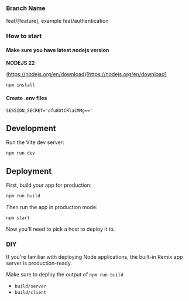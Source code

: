 ### Branch Name

feat/[feature], example feat/authentication

### How to start

#### Make sure you have latest nodejs version

**NODEJS 22**

(https://nodejs.org/en/download)[https://nodejs.org/en/download]

```shellscript
npm install
```

#### Create .env files

```.env
SESSION_SECRET='ofu8OtCRlacMMg=='
```

## Development

Run the Vite dev server:

```shellscript
npm run dev
```

## Deployment

First, build your app for production:

```sh
npm run build
```

Then run the app in production mode:

```sh
npm start
```

Now you'll need to pick a host to deploy it to.

### DIY

If you're familiar with deploying Node applications, the built-in Remix app server is production-ready.

Make sure to deploy the output of `npm run build`

- `build/server`
- `build/client`
